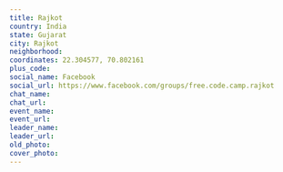 ```yaml
---
title: Rajkot
country: India
state: Gujarat
city: Rajkot
neighborhood: 
coordinates: 22.304577, 70.802161
plus_code:
social_name: Facebook
social_url: https://www.facebook.com/groups/free.code.camp.rajkot
chat_name:
chat_url:
event_name:
event_url:
leader_name:
leader_url:
old_photo: 
cover_photo:
---
```

